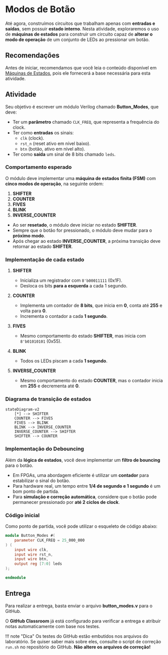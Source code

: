 # Modos de Botão  

Até agora, construímos circuitos que trabalham apenas com **entradas e saídas**, sem possuir **estado interno**. Nesta atividade, exploraremos o uso de **máquinas de estados** para construir um circuito capaz de **alterar o modo de operação** de um conjunto de LEDs ao pressionar um botão.  

## Recomendações  

Antes de iniciar, recomendamos que você leia o conteúdo disponível em [Máquinas de Estados](/verilogMaquinasDeEstados/), pois ele fornecerá a base necessária para esta atividade.  

## Atividade  

Seu objetivo é escrever um módulo Verilog chamado **Button_Modes**, que deve:  

- Ter um **parâmetro** chamado `CLK_FREQ`, que representa a frequência do clock.  
- Ter como **entradas** os sinais:  
  - `clk` (clock).  
  - `rst_n` (reset ativo em nível baixo).  
  - `btn` (botão, ativo em nível alto).  
- Ter como **saída** um sinal de 8 bits chamado `leds`.  

### Comportamento esperado  

O módulo deve implementar uma **máquina de estados finita (FSM)** com **cinco modos de operação**, na seguinte ordem:  

1. **SHIFTER**  
2. **COUNTER**  
3. **FIVES**  
4. **BLINK**  
5. **INVERSE_COUNTER**  

- Ao ser **resetado**, o módulo deve iniciar no estado **SHIFTER**.  
- Sempre que o botão for pressionado, o módulo deve mudar para o **próximo modo**.  
- Após chegar ao estado **INVERSE_COUNTER**, a próxima transição deve retornar ao estado **SHIFTER**.  

### Implementação de cada estado  

1. **SHIFTER**  
   - Inicializa um registrador com `8'b00011111` (0x1F).  
   - Desloca os bits **para a esquerda** a cada 1 segundo.  

2. **COUNTER**  
   - Implementa um contador de **8 bits**, que inicia em **0**, conta até **255** e volta para **0**.  
   - Incrementa o contador a cada **1 segundo**.  

3. **FIVES**  
   - Mesmo comportamento do estado **SHIFTER**, mas inicia com `8'b01010101` (0x55).  

4. **BLINK**  
   - Todos os LEDs piscam a cada **1 segundo**.  

5. **INVERSE_COUNTER**  
   - Mesmo comportamento do estado **COUNTER**, mas o contador inicia em **255** e decrementa até **0**.  

### Diagrama de transição de estados  

```mermaid
stateDiagram-v2
    [*] --> SHIFTER
    COUNTER --> FIVES
    FIVES --> BLINK
    BLINK --> INVERSE_COUNTER
    INVERSE_COUNTER --> SHIFTER
    SHIFTER --> COUNTER
```

### Implementação do Debouncing  

Além da **lógica de estados**, você deve implementar um **filtro de bouncing** para o botão.  

- Em FPGAs, uma abordagem eficiente é utilizar um **contador** para estabilizar o sinal do botão.  
- Para hardware real, um tempo entre **1/4 de segundo e 1 segundo** é um bom ponto de partida.  
- Para **simulação e correção automática**, considere que o botão pode permanecer pressionado por **até 2 ciclos de clock**.  

### Código inicial  

Como ponto de partida, você pode utilizar o esqueleto de código abaixo:  

```verilog
module Button_Modes #(
    parameter CLK_FREQ = 25_000_000 
) (
    input wire clk,
    input wire rst_n,
    input wire btn,
    output reg [7:0] leds
);

endmodule
```

## Entrega  

Para realizar a entrega, basta enviar o arquivo **button_modes.v** para o GitHub.  

O **GitHub Classroom** já está configurado para verificar a entrega e atribuir notas automaticamente com base nos testes.  

!!! note "Dica"
    Os testes do GitHub estão embutidos nos arquivos do laboratório. Se quiser saber mais sobre eles, consulte o script de correção `run.sh` no repositório do GitHub. **Não altere os arquivos de correção!**  
